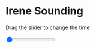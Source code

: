 <h1>Irene Sounding</h1>
<p>Drag the slider to change the time</p>

<div class="slidecontainer">
<input oninput='setImage(this)' class="slider" type="range" min="0" max="3" value="0" step="1" />
<img id='img'/>
</div>

<script>
var img = document.getElementById('img');
var img_array = ['/assets/images/skwt/skd_irn_wrfout_d01_2020-07-09_12:00:00.png',
'/assets/images/skwt/skd_irn_wrfout_d01_2020-07-09_18:00:00.png',
'/assets/images/skwt/skd_irn_wrfout_d01_2020-07-10_00:00:00.png',];
function setImage(obj)
{
        var value = obj.value;
        img.src = img_array[value];

}
</script>
